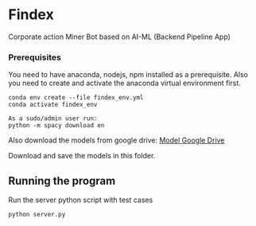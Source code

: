 # Findex

Corporate action Miner Bot based on AI-ML (Backend Pipeline App)


### Prerequisites

You need to have anaconda, nodejs, npm installed as a prerequisite. Also you need to create and activate the anaconda virtual environment first.

```
conda env create --file findex_env.yml
conda activate findex_env

As a sudo/admin user run:
python -m spacy download en 
```

Also download the models from google drive:
[Model Google Drive](https://drive.google.com/drive/folders/1gblU96MwxAd7EegKPfZoDaPxf1HGmpVf?usp=sharing)

Download and save the models in this folder.


## Running the program


Run the server python script with test cases

```
python server.py
```